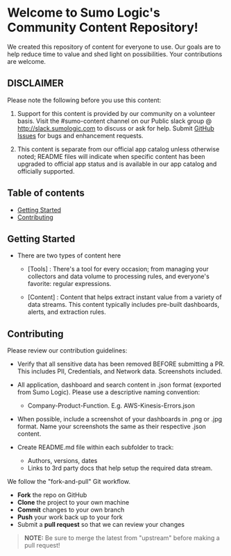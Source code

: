 # Welcome to Sumo Logic's Community Content Repository!

We created this repository of content for everyone to use. Our goals are to help reduce time to value and shed light on possibilities. Your contributions are welcome.

## DISCLAIMER

Please note the following before you use this content:

1. Support for this content is provided by our community on a volunteer basis. Visit the #sumo-content channel on our Public slack group @ http://slack.sumologic.com to discuss or ask for help. Submit [GitHub Issues](https://github.com/SumoLogic/sumologic-content/issues) for bugs and enhancement requests.

2. This content is separate from our official app catalog unless otherwise noted; README files will indicate when specific content has been upgraded to official app status and is available in our app catalog and officially supported.

## Table of contents
- [Getting Started](#getting-started)
- [Contributing](#Contributing)

## Getting Started
- There are two types of content here
	- [Tools] : There's a tool for every occasion; from managing your collectors and data volume to processing rules, and everyone's favorite: regular expressions.

	- [Content] : Content that helps extract instant value from a variety of data streams. This content typically includes pre-built dashboards, alerts, and extraction rules.

## Contributing

Please review our contribution guidelines:

- Verify that all sensitive data has been removed BEFORE submitting a PR. This includes PII, Credentials, and Network data. Screenshots included.

- All application, dashboard and search content in .json format (exported from Sumo Logic). Please use a descriptive naming convention:

	- Company-Product-Function. E.g. AWS-Kinesis-Errors.json

- When possible, include a screenshot of your dashboards in .png or .jpg format. Name your screenshots the same as their respective .json content.

- Create README.md file within each subfolder to track:
	- Authors, versions, dates
	- Links to 3rd party docs that help setup the required data stream.


We follow the "fork-and-pull" Git workflow.

 - **Fork** the repo on GitHub
 - **Clone** the project to your own machine
 - **Commit** changes to your own branch
 - **Push** your work back up to your fork
 - Submit a **pull request** so that we can review your changes

> **NOTE:** Be sure to merge the latest from "upstream" before making a pull request!
